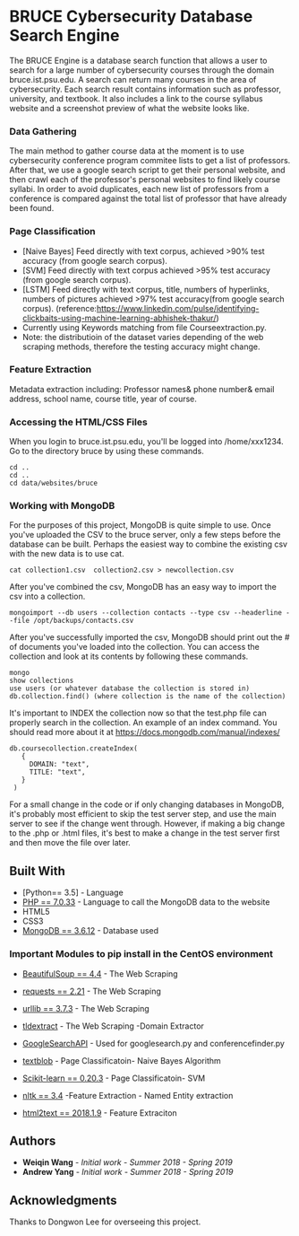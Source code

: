 # BRUCE Cybersecurity Database Search Engine

The BRUCE Engine is a database search function that allows a user to search for a large number of cybersecurity courses through the domain bruce.ist.psu.edu. A search can return many courses in the area of cybersecurity. Each search result contains information such as professor, university, and textbook. It also includes a link to the course syllabus website and a screenshot preview of what the website looks like.


### Data Gathering
The main method to gather course data at the moment is to use cybersecurity conference program commitee lists to get a list of professors. After that, we use a google search script to get their personal website, and then crawl each of the professor's personal websites to find likely course syllabi. In order to avoid duplicates, each new list of professors from a conference is compared against the total list of professor that have already been found.


### Page Classification 
* [Naive Bayes] Feed directly with text corpus, achieved >90% test accuracy (from google search corpus).
* [SVM] Feed directly with text corpus achieved >95% test accuracy (from google search corpus).
* [LSTM] Feed directly with text corpus, title, numbers of hyperlinks, numbers of pictures achieved >97% test  accuracy(from google search corpus). (reference:https://www.linkedin.com/pulse/identifying-clickbaits-using-machine-learning-abhishek-thakur/) 
* Currently using Keywords matching  from file Courseextraction.py. 
* Note: the distributioin of the dataset varies depending of the web scraping methods, therefore the testing accuracy might change. 

### Feature Extraction 
Metadata extraction including: Professor names& phone number& email address, school name, course title, year of course.



### Accessing the HTML/CSS Files
When you login to bruce.ist.psu.edu, you'll be logged into /home/xxx1234. Go to the directory bruce by using these commands.
```
cd ..
cd ..
cd data/websites/bruce
```
### Working with MongoDB
For the purposes of this project, MongoDB is quite simple to use. Once you've uploaded the CSV to the bruce server, only a few steps before the database can be built. Perhaps the easiest way to combine the existing csv with the new data is to use cat.

```
cat collection1.csv  collection2.csv > newcollection.csv
```

After you've combined the csv, MongoDB has an easy way to import the csv into a collection.
```
mongoimport --db users --collection contacts --type csv --headerline --file /opt/backups/contacts.csv
```

After you've successfully imported the csv, MongoDB should print out the # of documents you've loaded into the collection.
You can access the collection and look at its contents by following these commands.
```
mongo
show collections
use users (or whatever database the collection is stored in)
db.collection.find() (where collection is the name of the collection)
```

It's important to INDEX the collection now so that the test.php file can properly search in the collection.
An example of an index command. You should read more about it at https://docs.mongodb.com/manual/indexes/
```
db.coursecollection.createIndex(
   {
     DOMAIN: "text",
     TITLE: "text",
   }
 )
```
For a small change in the code or if only changing databases in MongoDB, it's probably most efficient to skip the test server step, and use the main server to see if the change went through. However, if making a big change to the .php or .html files, it's best to make a change in the test server first and then move the file over later.
## Built With

* [Python== 3.5]  - Language
* [PHP == 7.0.33](https://www.php.net/) - Language to call the MongoDB data to the website 
* HTML5
* CSS3
* [MongoDB == 3.6.12](https://www.mongodb.com/) - Database used
### Important Modules to pip install in the CentOS environment
* [BeautifulSoup == 4.4](https://www.crummy.com/software/BeautifulSoup/bs4/doc/) - The Web Scraping 
* [requests == 2.21](https://docs.python.org/3/library/urllib.html) - The Web Scraping 
* [urllib == 3.7.3](https://docs.python.org/3/library/urllib.html) - The Web Scraping 
* [tldextract](https://github.com/john-kurkowski/tldextract) - The Web Scraping  -Domain Extractor 
* [GoogleSearchAPI](https://github.com/abenassi/Google-Search-API) - Used for googlesearch.py and conferencefinder.py
* [textblob](https://textblob.readthedocs.io/en/dev/) - Page Classificatoin- Naive Bayes Algorithm 
* [Scikit-learn == 0.20.3](https://scikit-learn.org/stable/modules/svm.html) - Page Classificatoin- SVM 

* [nltk == 3.4](https://www.nltk.org/) -Feature Extraction - Named Entity extraction 
* [html2text == 2018.1.9](https://pypi.org/project/html2text/) - Feature Extraciton 


## Authors

* **Weiqin Wang** - *Initial work* - *Summer 2018 - Spring 2019*
* **Andrew Yang** - *Initial work* - *Summer 2018 - Spring 2019*


## Acknowledgments

Thanks to Dongwon Lee for overseeing this project.

